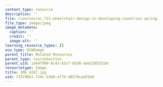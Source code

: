 ```yaml
---
content_type: resource
description: ''
file: /courses/ec-721-wheelchair-design-in-developing-countries-spring-2009/73378661f24cb360af74d8578cad53dd_IMG_4267.jpg
file_type: image/jpeg
image_metadata:
  caption: ''
  credit: ''
  image-alt: ''
learning_resource_types: []
ocw_type: OCWImage
parent_title: Related Resources
parent_type: CourseSection
parent_uid: 1a64799d-8c43-b3cf-02d8-abe22053510c
resourcetype: Image
title: IMG_4267.jpg
uid: 73378661-f24c-b360-af74-d8578cad53dd
---
```

